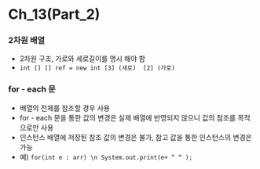 # Ch_13(Part_2)
### 2차원 배열
* 2차원 구조,  가로와 세로길이를 명시 해야 함
* `int [] [] ref = new int [3] (세로)  [2] (가로)`  

### for - each 문
* 배열의 전체를 참조할 경우 사용
* for - each 문을 통한 값의 변경은 실제 배열에 반영되지 않으니 값의 참조를 목적으로만 사용 
* 인스턴스 배열에 저장된 참조 값의 변경은 불가, 참고 값을 통한 인스턴스의 변경은 가능
* 예) `for(int e : arr) \n System.out.print(e+ “ “ );`
